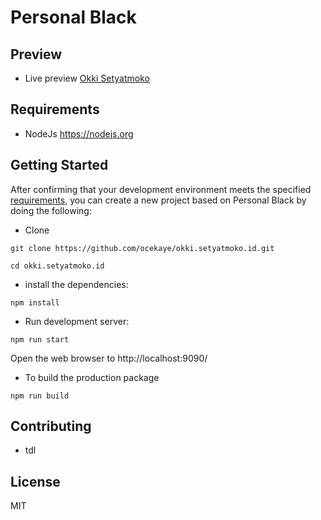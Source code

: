 # Personal Black

## Preview

- Live preview <a href="http://okki.setyatmoko.id/" target="_blank">Okki Setyatmoko</a>

## Requirements

- NodeJs https://nodejs.org

## Getting Started

After confirming that your development environment meets the specified [requirements](#requirements), you can create a new project based on Personal Black by doing the following:

- Clone

```
git clone https://github.com/ocekaye/okki.setyatmoko.id.git
```

```
cd okki.setyatmoko.id
```

- install the dependencies:

```
npm install
```

- Run development server:

```
npm run start
```

Open the web browser to http://localhost:9090/

- To build the production package

```
npm run build
```

## Contributing

- tdl

## License

MIT
